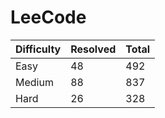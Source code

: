 # LeeCode

| Difficulty | Resolved | Total |
| :--------- | :------- | :---- |
| Easy       | 48       | 492   |
| Medium     | 88       | 837   |
| Hard       | 26       | 328   |
